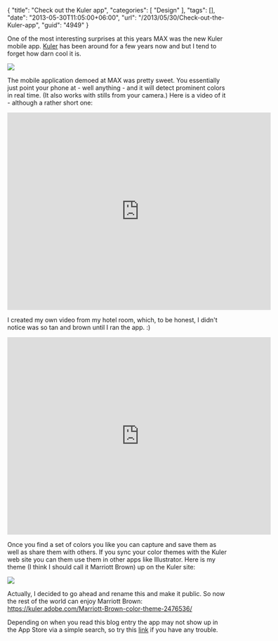 {
	"title": "Check out the Kuler app",
	"categories": [
		"Design"
	],
	"tags": [],
	"date": "2013-05-30T11:05:00+06:00",
	"url": "/2013/05/30/Check-out-the-Kuler-app",
	"guid": "4949"
}

One of the most interesting surprises at this years MAX was the new Kuler mobile app. <a href="http://kuler.adobe.com">Kuler</a> has been around for a few years now and but I tend to forget how darn cool it is. 

<img src="http://www.raymondcamden.com/images/kuler1.png" />

The mobile application demoed at MAX was pretty sweet. You essentially just point your phone at - well anything - and it will detect prominent colors in real time. (It also works with stills from your camera.) Here is a video of it - although a rather short one:

<iframe width="600" height="450" src="http://www.youtube.com/embed/3wwFn22uOHI?rel=0" frameborder="0" allowfullscreen></iframe>

I created my own video from my hotel room, which, to be honest, I didn't notice was so tan and brown until I ran the app. :)

<iframe width="600" height="450" src="http://www.youtube.com/embed/7ui42POtYlE?rel=0" frameborder="0" allowfullscreen></iframe>

Once you find a set of colors you like you can capture and save them as well as share them with others. If you sync your color themes with the Kuler web site you can them use them in other apps like Illustrator. Here is my theme (I think I should call it Marriott Brown) up on the Kuler site:

<img src="http://www.raymondcamden.com/images/kuler2.png" />

Actually, I decided to go ahead and rename this and make it public. So now the rest of the world can enjoy Marriott Brown: <a href="https://kuler.adobe.com/Marriott-Brown-color-theme-2476536/">https://kuler.adobe.com/Marriott-Brown-color-theme-2476536/</a>

Depending on when you read this blog entry the app may not show up in the App Store via a simple search, so try this <a href="https://itunes.apple.com/us/app/adobe-kuler/id632313714?ls=1&mt=8">link</a> if you have any trouble.